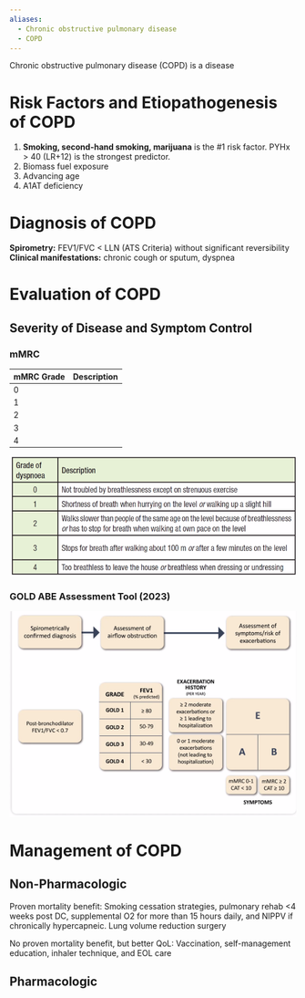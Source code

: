 ```yaml
---
aliases:
  - Chronic obstructive pulmonary disease
  - COPD
---
```

Chronic obstructive pulmonary disease (COPD) is a disease

# Risk Factors and Etiopathogenesis of COPD
1. **Smoking, second-hand smoking, marijuana** is the \#1  risk factor. PYHx > 40 (LR+12) is the strongest predictor.
2. Biomass fuel exposure
3. Advancing age
4. A1AT deficiency
# Diagnosis of COPD
**Spirometry:** FEV1/FVC < LLN (ATS Criteria) without significant reversibility
**Clinical manifestations:** chronic cough or sputum, dyspnea
# Evaluation of COPD
## Severity of Disease and Symptom Control

### mMRC

| mMRC Grade | Description |
| ---------- | ----------- |
| 0          |             |
| 1          |             |
| 2          |             |
| 3          |             |
| 4          |             |

![](_attachments/Pasted%20image%2020231010185308.png)
### GOLD ABE Assessment Tool (2023)
![](_attachments/Pasted%20image%2020231010185343.png)
# Management of COPD
## Non-Pharmacologic
Proven mortality benefit: Smoking cessation strategies, pulmonary rehab <4 weeks post DC, supplemental O2 for more than 15 hours daily, and NIPPV if chronically hypercapneic. Lung volume reduction surgery

No proven mortality benefit, but better QoL: Vaccination, self-management education, inhaler technique, and EOL care
## Pharmacologic
